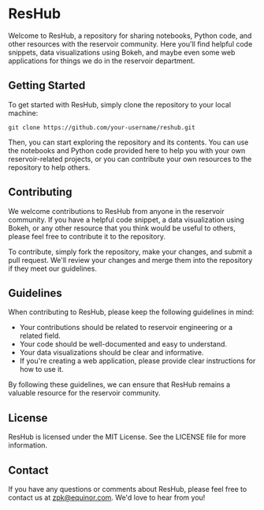# ResHub

Welcome to ResHub, a repository for sharing notebooks, Python code, and other resources with the reservoir community. Here you'll find helpful code snippets, data visualizations using Bokeh, and maybe even some web applications for things we do in the reservoir department.

## Getting Started

To get started with ResHub, simply clone the repository to your local machine:

```
git clone https://github.com/your-username/reshub.git
```

Then, you can start exploring the repository and its contents. You can use the notebooks and Python code provided here to help you with your own reservoir-related projects, or you can contribute your own resources to the repository to help others.

## Contributing

We welcome contributions to ResHub from anyone in the reservoir community. If you have a helpful code snippet, a data visualization using Bokeh, or any other resource that you think would be useful to others, please feel free to contribute it to the repository.

To contribute, simply fork the repository, make your changes, and submit a pull request. We'll review your changes and merge them into the repository if they meet our guidelines.

## Guidelines

When contributing to ResHub, please keep the following guidelines in mind:

- Your contributions should be related to reservoir engineering or a related field.
- Your code should be well-documented and easy to understand.
- Your data visualizations should be clear and informative.
- If you're creating a web application, please provide clear instructions for how to use it.

By following these guidelines, we can ensure that ResHub remains a valuable resource for the reservoir community.

## License

ResHub is licensed under the MIT License. See the LICENSE file for more information.

## Contact

If you have any questions or comments about ResHub, please feel free to contact us at zpk@equinor.com. We'd love to hear from you!